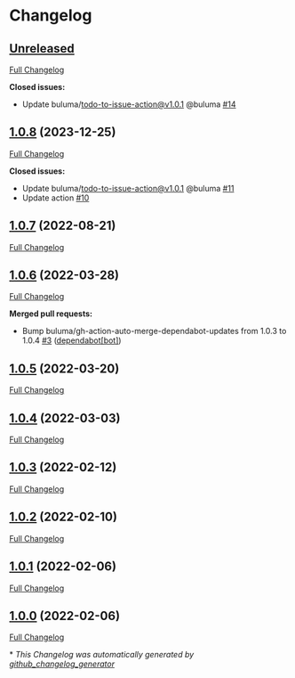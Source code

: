 # Changelog

## [Unreleased](https://github.com/buluma/ansible-role-maintenance/tree/HEAD)

[Full Changelog](https://github.com/buluma/ansible-role-maintenance/compare/1.0.8...HEAD)

**Closed issues:**

- Update buluma/todo-to-issue-action@v1.0.1 @buluma [\#14](https://github.com/buluma/ansible-role-maintenance/issues/14)

## [1.0.8](https://github.com/buluma/ansible-role-maintenance/tree/1.0.8) (2023-12-25)

[Full Changelog](https://github.com/buluma/ansible-role-maintenance/compare/1.0.7...1.0.8)

**Closed issues:**

- Update buluma/todo-to-issue-action@v1.0.1 @buluma [\#11](https://github.com/buluma/ansible-role-maintenance/issues/11)
- Update action [\#10](https://github.com/buluma/ansible-role-maintenance/issues/10)

## [1.0.7](https://github.com/buluma/ansible-role-maintenance/tree/1.0.7) (2022-08-21)

[Full Changelog](https://github.com/buluma/ansible-role-maintenance/compare/1.0.6...1.0.7)

## [1.0.6](https://github.com/buluma/ansible-role-maintenance/tree/1.0.6) (2022-03-28)

[Full Changelog](https://github.com/buluma/ansible-role-maintenance/compare/1.0.5...1.0.6)

**Merged pull requests:**

- Bump buluma/gh-action-auto-merge-dependabot-updates from 1.0.3 to 1.0.4 [\#3](https://github.com/buluma/ansible-role-maintenance/pull/3) ([dependabot[bot]](https://github.com/apps/dependabot))

## [1.0.5](https://github.com/buluma/ansible-role-maintenance/tree/1.0.5) (2022-03-20)

[Full Changelog](https://github.com/buluma/ansible-role-maintenance/compare/1.0.4...1.0.5)

## [1.0.4](https://github.com/buluma/ansible-role-maintenance/tree/1.0.4) (2022-03-03)

[Full Changelog](https://github.com/buluma/ansible-role-maintenance/compare/1.0.3...1.0.4)

## [1.0.3](https://github.com/buluma/ansible-role-maintenance/tree/1.0.3) (2022-02-12)

[Full Changelog](https://github.com/buluma/ansible-role-maintenance/compare/1.0.2...1.0.3)

## [1.0.2](https://github.com/buluma/ansible-role-maintenance/tree/1.0.2) (2022-02-10)

[Full Changelog](https://github.com/buluma/ansible-role-maintenance/compare/1.0.1...1.0.2)

## [1.0.1](https://github.com/buluma/ansible-role-maintenance/tree/1.0.1) (2022-02-06)

[Full Changelog](https://github.com/buluma/ansible-role-maintenance/compare/1.0.0...1.0.1)

## [1.0.0](https://github.com/buluma/ansible-role-maintenance/tree/1.0.0) (2022-02-06)

[Full Changelog](https://github.com/buluma/ansible-role-maintenance/compare/27e7790a18acdd95ec2ff4a02a2fc0a0f89f2fac...1.0.0)



\* *This Changelog was automatically generated by [github_changelog_generator](https://github.com/github-changelog-generator/github-changelog-generator)*

